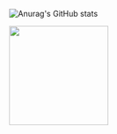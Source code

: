 ![Anurag's GitHub stats](https://github-readme-stats.vercel.app/api?username=parktest0325&show_icons=true&theme=radical)   


<a href="https://github.com/parktest0325"><img align="center" style="height:180px" src="https://github-readme-stats.vercel.app/api/top-langs/?username=parktest0325&layout=compact&theme=nord&hide_border=true" /></a> 

<!--
**parktest0325/parktest0325** is a ✨ _special_ ✨ repository because its `README.md` (this file) appears on your GitHub profile.

Here are some ideas to get you started:

- 🔭 I’m currently working on ...
- 🌱 I’m currently learning ...
- 👯 I’m looking to collaborate on ...
- 🤔 I’m looking for help with ...
- 💬 Ask me about ...
- 📫 How to reach me: ...
- 😄 Pronouns: ...
- ⚡ Fun fact: ...
-->
